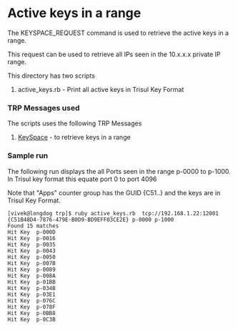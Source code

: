 Active keys in a range
======================

The KEYSPACE_REQUEST command is used to retrieve the active keys in a range.

This request can be used to retrieve all IPs seen in the 10.x.x.x private IP range.

This directory has two scripts

1. active_keys.rb - Print all active keys in Trisul Key Format 


### TRP Messages used

The scripts uses the following TRP Messages

1. [KeySpace](http://trisul.org/docs/ref/trpprotomessages.html#keyspace)  - to retrieve keys in a range 


### Sample run


The following run displays the all Ports  seen in the range p-0000 to p-1000. In Trisul key format
this equate port 0 to port 4096 

Note that "Apps" counter group has the GUID {C51..} and the keys are in Trisul Key Format.


```
[vivek@longdog trp]$ ruby active_keys.rb  tcp://192.168.1.22:12001 {C51B48D4-7876-479E-B0D9-BD9EFF03CE2E} p-0000 p-1000
Found 15 matches
Hit Key  p-000D 
Hit Key  p-0016 
Hit Key  p-0035 
Hit Key  p-0043 
Hit Key  p-0050 
Hit Key  p-007B 
Hit Key  p-0089 
Hit Key  p-008A 
Hit Key  p-01BB 
Hit Key  p-034B 
Hit Key  p-03E1 
Hit Key  p-076C 
Hit Key  p-078F 
Hit Key  p-0BB8 
Hit Key  p-0C3B 

````


